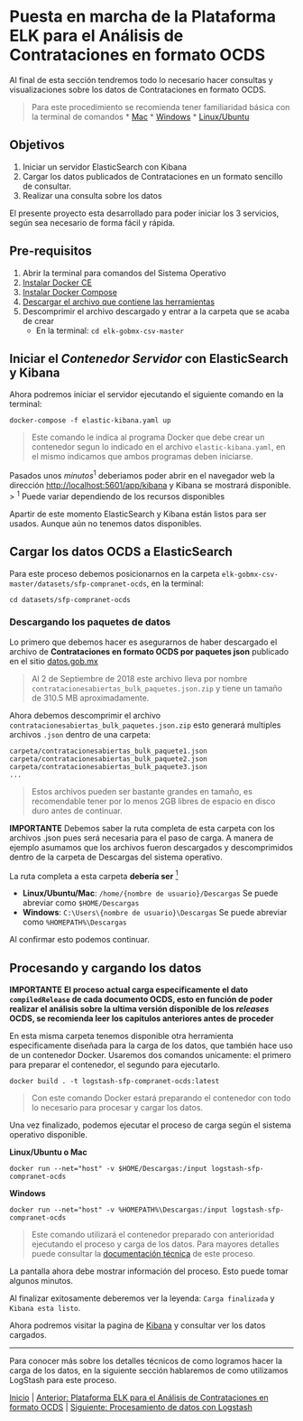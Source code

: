 # Puesta en marcha de la Plataforma ELK para el Análisis de Contrataciones en formato OCDS

Al final de esta sección tendremos todo lo necesario hacer consultas y visualizaciones sobre los datos de Contrataciones en formato OCDS.

> Para este procedimiento se recomienda tener familiaridad básica con la terminal de comandos
    * [Mac](https://www.soydemac.com/abrir-terminal-mac/)
    * [Windows](https://www.wikihow.com/Open-the-Command-Prompt-in-Windows)
    * [Linux/Ubuntu](https://elblogdeliher.com/como-moverse-por-los-directorios-en-la-terminal-de-ubuntu/)

## Objetivos

1. Iniciar un servidor ElasticSearch con Kibana
1. Cargar los datos publicados de Contrataciones en un formato sencillo de consultar.
1. Realizar una consulta sobre los datos

El presente proyecto esta desarrollado para poder iniciar los 3 servicios, según sea necesario de forma fácil y rápida.


## Pre-requisitos

1. Abrir la terminal para comandos del Sistema Operativo
1. [Instalar Docker CE](https://docs.docker.com/install/)
1. [Instalar Docker Compose](https://docs.docker.com/compose/install/)
1. [Descargar el archivo que contiene las
   herramientas](https://github.com/ProjectPODER/elk-gobmx-csv/archive/master.zip)
1. Descomprimir el archivo descargado y entrar a la carpeta que se acaba de crear
    * En la terminal: `cd elk-gobmx-csv-master`

## Iniciar el *Contenedor Servidor* con ElasticSearch y Kibana

Ahora podremos iniciar el servidor ejecutando el siguiente comando en la terminal:
```
docker-compose -f elastic-kibana.yaml up
```
> Este comando le indica al programa Docker que debe crear un contenedor segun lo indicado en el archivo
> `elastic-kibana.yaml`, en el mismo indicamos que ambos programas deben iniciarse.

Pasados unos *minutos*<sup>1</sup> deberiamos poder abrir en el navegador web la dirección
[http://localhost:5601/app/kibana](http://localhost:5601/app/kibana) y Kibana se mostrará disponible. > <sup>1</sup>
Puede variar dependiendo de los recursos disponibles

Apartir de este momento ElasticSearch y Kibana están listos para ser usados. Aunque aún no tenemos datos disponibles.

## Cargar los datos OCDS a ElasticSearch

Para este proceso debemos posicionarnos en la carpeta `elk-gobmx-csv-master/datasets/sfp-compranet-ocds`, en la
terminal:
```
cd datasets/sfp-compranet-ocds
```

### Descargando los paquetes de datos

Lo primero que debemos hacer es asegurarnos de haber descargado el archivo de **Contrataciones en formato OCDS por
paquetes json** publicado en el sitio
[datos.gob.mx](https://datos.gob.mx/busca/dataset/concentrado-de-contrataciones-abiertas-de-la-apf/resource/ed1ec7e5-61ae-4d00-8adc-67c77844e75c)
> Al 2 de Septiembre de 2018 este archivo lleva por nombre `contratacionesabiertas_bulk_paquetes.json.zip` y tiene un
tamaño de 310.5 MB aproximadamente.

Ahora debemos descomprimir el archivo `contratacionesabiertas_bulk_paquetes.json.zip` esto generará multiples archivos
`.json` dentro de una carpeta:
```
carpeta/contratacionesabiertas_bulk_paquete1.json carpeta/contratacionesabiertas_bulk_paquete2.json
carpeta/contratacionesabiertas_bulk_paquete3.json
...
```
> Estos archivos pueden ser bastante grandes en tamaño, es recomendable tener por lo menos 2GB libres de espacio en
> disco duro antes de continuar.

**IMPORTANTE** Debemos saber la ruta completa de esta carpeta con los archivos .json pues será necesaria para el paso de
carga. A manera de ejemplo asumamos que los archivos fueron descargados y descomprimidos dentro de la carpeta de
Descargas del sistema operativo.

La ruta completa a esta carpeta **debería ser**
[<sup>1</sup>](https://en.wikipedia.org/wiki/Home_directory#Default_home_directory_per_operating_system)
* **Linux/Ubuntu/Mac**: `/home/{nombre de usuario}/Descargas` Se puede abreviar como `$HOME/Descargas`
* **Windows**: `C:\Users\{nombre de usuario}\Descargas` Se puede abreviar como `%HOMEPATH%\Descargas`

Al confirmar esto podemos continuar.

## Procesando y cargando los datos

**IMPORTANTE** **El proceso actual carga especificamente el dato `compiledRelease` de cada documento OCDS, esto en
función de poder realizar el análisis sobre la ultima versión disponible de los *releases* OCDS, se recomienda leer los
capitulos anteriores antes de proceder**

En esta misma carpeta tenemos disponible otra herramienta especificamente diseñada para la carga de los datos, que
también hace uso de un contenedor Docker. Usaremos dos comandos unicamente: el primero para preparar el contenedor, el
segundo para ejecutarlo.

```
docker build . -t logstash-sfp-compranet-ocds:latest
```
> Con este comando Docker estará preparando el contenedor con todo lo necesario para procesar y cargar los datos.

Una vez finalizado, podemos ejecutar el proceso de carga según el sistema operativo disponible.

**Linux/Ubuntu o Mac**
```
docker run --net="host" -v $HOME/Descargas:/input logstash-sfp-compranet-ocds
```
**Windows**
```
docker run --net="host" -v %HOMEPATH%\Descargas:/input logstash-sfp-compranet-ocds
```
> Este comando utilizará el contenedor preparado con anterioridad ejecutando el proceso y carga de los datos. Para
> mayores detalles puede consultar la [documentación técnica](../../datasets/sfp-compranet-ocds/README.md) de este
> proceso.

La pantalla ahora debe mostrar información del proceso. Esto puede tomar algunos minutos.

Al finalizar exitosamente deberemos ver la leyenda: `Carga finalizada` y `Kibana esta listo`.

Ahora podremos visitar la pagina de [Kibana](http://localhost:5601/app/kibana) y consultar ver los datos cargados.

---

Para conocer más sobre los detalles técnicos de como logramos hacer la carga de los datos, en la siguiente sección
hablaremos de como utilizamos LogStash para este proceso.

[Inicio](../README.md) | [Anterior: Plataforma ELK para el Análisis de Contrataciones en formato OCDS](Seccion3.md) |
[Siguiente: Procesamiento de datos con Logstash](Seccion5.md)
